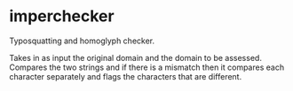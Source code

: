 # imperchecker
Typosquatting and homoglyph checker.

Takes in as input the original domain and the domain to be assessed.  
Compares the two strings and if there is a mismatch then it compares each character separately and flags the characters that are different.
